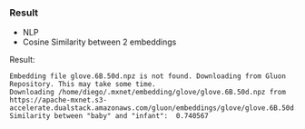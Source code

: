 ### Result
* NLP
* Cosine Similarity between 2 embeddings

Result:
```
Embedding file glove.6B.50d.npz is not found. Downloading from Gluon Repository. This may take some time.
Downloading /home/diego/.mxnet/embedding/glove/glove.6B.50d.npz from https://apache-mxnet.s3-accelerate.dualstack.amazonaws.com/gluon/embeddings/glove/glove.6B.50d.npz...
Similarity between "baby" and "infant":  0.740567
```